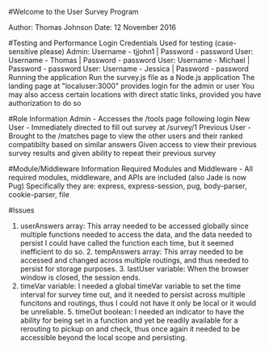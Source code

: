  
   
#Welcome to the User Survey Program
 
Author: Thomas Johnson
Date: 12 November 2016





#Testing and Performance
Login Credentials Used for testing (case-sensitive please)
    Admin: Username - tjjohn1      | Password - password
    User:  Username - Thomas       | Password - password
    User:  Username - Michael      | Password - password
    User:  Username - Jessica      | Password - password
Running the application
    Run the survey.js file as a Node.js application
    The landing page at "localuser:3000" provides login for the admin or user
    You may also access certain locations with direct static links,
    provided you have authorization to do so

#Role Information
Admin - Accesses the /tools page following login
New User - Immediately directed to fill out survey at /survey/1
Previous User - Brought to the /matches page to view the other users and their ranked compatibilty based on similar answers
                Given access to view their previous survey results and given ability to repeat their previous survey


#Module/Middleware Information
Required Modules and Middleware
    - All required modules, middleware, and APIs are included (also Jade is now Pug)
      Specifically they are: express, express-session, pug, body-parser, cookie-parser, file
    

#Issues

1.  userAnswers array:  This array needed to be accessed globally since multiple functions needed to access the data, and the data needed to persist
                              I could have called the function each time, but it seemed inefficient to do so.
      2.  tempAnswers array:  This array needed to be accessed and changed across multiple routings, and thus needed to persist for storage purposes.
      3.  lastUser variable:  When the browser window is closed, the session ends.  
 4.  timeVar variable:   I needed a global timeVar variable to set the time interval for survey time out, and it needed to persist across multiple funcitons
                              and routings, thus I could not have it only be local or it would be unreliable.
      5.  timeOut boolean:    I needed an indicator to have the ability for being set in a function and yet be readily available for a rerouting to pickup on and
                              check, thus once again it needed to be accessible beyond the local scope and persisting.
